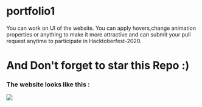 # portfolio1

You can work on UI of the website.
You can apply hovers,change animation properties or anything to make it more attractive and can submit your pull request anytime to participate in Hacktoberfest-2020.
<h1>And Don't forget to star this Repo :)  </h1>

<h3>The website looks like this :</h3>
<img src="https://github.com/Divijcode/Hacktoberfest_2020/blob/master/Screenshot%20(1).png">
